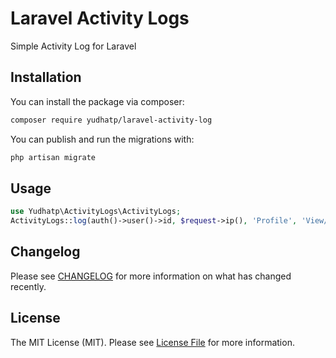 # Laravel Activity Logs

Simple Activity Log for Laravel

## Installation

You can install the package via composer:

```bash
composer require yudhatp/laravel-activity-log
```

You can publish and run the migrations with:

```bash
php artisan migrate
```

## Usage

```php
use Yudhatp\ActivityLogs\ActivityLogs;
ActivityLogs::log(auth()->user()->id, $request->ip(), 'Profile', 'View/Edit Profile');
```

## Changelog

Please see [CHANGELOG](CHANGELOG.md) for more information on what has changed recently.


## License

The MIT License (MIT). Please see [License File](LICENSE.md) for more information.
